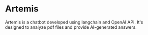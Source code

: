 # Artemis

Artemis is a chatbot developed using langchain and OpenAI API. It's designed to analyze pdf files and provide AI-generated answers.